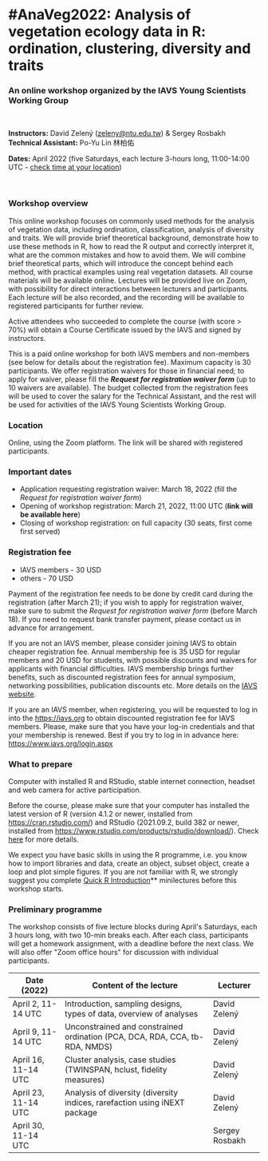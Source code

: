 # #AnaVeg2022: Analysis of vegetation ecology data in R: ordination, clustering, diversity and traits
### An online workshop organized by the IAVS Young Scientists Working Group  

&nbsp;

**Instructors:** David Zelený (zeleny@ntu.edu.tw) & Sergey Rosbakh  
**Technical Assistant:** Po-Yu Lin 林柏佑

**Dates:** April 2022 (five Saturdays, each lecture 3-hours long, 11:00-14:00 UTC - [check time at your location](https://www.timeanddate.com/worldclock/fixedtime.html?msg=AnaVeg2022&iso=20220402T11&p1=1440&ah=3))

&nbsp;

### Workshop overview
This online workshop focuses on commonly used methods for the analysis of vegetation data, including ordination, classification, analysis of diversity and traits. We will provide brief theoretical background, demonstrate how to use these methods in R, how to read the R output and correctly interpret it, what are the common mistakes and how to avoid them. We will combine brief theoretical parts, which will introduce the concept behind each method, with practical examples using real vegetation datasets. All course materials will be available online. Lectures will be provided live on Zoom, with possibility for direct interactions between lecturers and participants. Each lecture will be also recorded, and the recording will be available to registered participants for further review.

Active attendees who succeeded to complete the course (with score > 70%) will obtain a Course Certificate issued by the IAVS and signed by instructors.

This is a paid online workshop for both IAVS members and non-members (see below for details about the registration fee). Maximum capacity is 30 participants. We offer registration waivers for those in financial need; to apply for waiver, please fill the **_Request for registration waiver form_** (up to 10 waivers are available). The budget collected from the registration fees will be used to cover the salary for the Technical Assistant, and the rest will be used for activities of the IAVS Young Scientists Working Group.

### Location
Online, using the Zoom platform. The link will be shared with registered participants.

### Important dates
- Application requesting registration waiver: March 18, 2022 (fill the _Request for registration waiver form_)
- Opening of workshop registration: March 21, 2022, 11:00 UTC (**link will be available here**)
- Closing of workshop registration: on full capacity (30 seats, first come first served)

### Registration fee
- IAVS members - 30 USD
- others - 70 USD

Payment of the registration fee needs to be done by credit card during the registration (after March 21); if you wish to apply for registration waiver, make sure to submit the *Request for registration waiver form* (before March 18). If you need to request bank transfer payment, please contact us in advance for arrangement. 

If you are not an IAVS member, please consider joining IAVS to obtain cheaper registration fee. Annual membership fee is 35 USD for regular members and 20 USD for students, with possible discounts and waivers for applicants with financial difficulties. IAVS membership brings further benefits, such as discounted registration fees for annual symposium, networking possibilities, publication discounts etc. More details on the [IAVS website](https://www.iavs.org/page/JoinIAVS).

If you are an IAVS member, when registering, you will be requested to log in into the https://iavs.org to obtain discounted registration fee for IAVS members. Please, make sure that you have your log-in credentials and that your membership is renewed. Best if you try to log in in advance here: https://www.iavs.org/login.aspx


### What to prepare
Computer with installed R and RStudio, stable internet connection, headset and web camera for active participation. 

Before the course, please make sure that your computer has installed the latest version of R (version 4.1.2 or newer, installed from https://cran.rstudio.com/) and RStudio (2021.09.2, build 382 or newer, installed from https://www.rstudio.com/products/rstudio/download/). Check [here](https://anadat-r.davidzeleny.net/doku.php/en:r) for more details.

We expect you have basic skills in using the R programme, i.e. you know how to import libraries and data, create an object, subset object, create a loop and plot simple figures. If you are not familiar with R, we strongly suggest you complete [Quick R Introduction](https://www.davidzeleny.net/wiki/doku.php/quickr:start)** minilectures before this workshop starts. 

### Preliminary programme
The workshop consists of five lecture blocks during April's Saturdays, each 3 hours long, with two 10-min breaks each. After each class, participants will get a homework assignment, with a deadline before the next class. We will also offer "Zoom office hours" for discussion with individual participants.

Date (2022) |Content of the lecture | Lecturer                                                 
------------|---------------------|--------- 
April 2, 11-14 UTC     |Introduction, sampling designs, types of data, overview of analyses        |David Zelený
April 9, 11-14 UTC     |Unconstrained and constrained ordination (PCA, DCA, RDA, CCA, tb-RDA, NMDS)|David Zelený
April 16, 11-14 UTC    |Cluster analysis, case studies (TWINSPAN, hclust, fidelity measures)       |David Zelený
April 23, 11-14 UTC    |Analysis of diversity (diversity indices, rarefaction using iNEXT package  |David Zelený
April 30, 11-14 UTC    |                                                                           |Sergey Rosbakh

